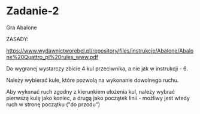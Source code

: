 # Zadanie-2

Gra Abalone

ZASADY:

https://www.wydawnictworebel.pl/repository/files/instrukcje/Abalone/Abalone%20Quattro_pl%20rules_www.pdf

Do wygranej wystarczy zbicie 4 kul przeciwnika, a nie jak w instrukcji - 6.

Należy wybierać kule, które pozwolą na wykonanie dowolnego ruchu.

Aby wykonać ruch zgodny z kierunkiem ułożenia kul, należy wybrać pierwszą kulę jako koniec, a drugą jako początek linii - możliwy jest wtedy ruch w stronę początku ("do przodu")
